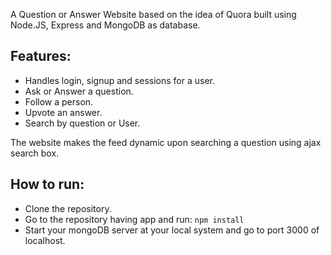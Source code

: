 A Question or Answer Website based on the idea of Quora built using Node.JS, Express and MongoDB as database.
## Features:

* Handles login, signup and sessions for a user. 
* Ask or Answer a question.
* Follow a person.
* Upvote an answer.
* Search by question or User.

The website makes the feed dynamic upon searching a question using ajax search box.

## How to run:
* Clone the repository.
* Go to the repository having app and run: `npm install`
* Start your mongoDB server at your local system and go to port 3000 of localhost.

